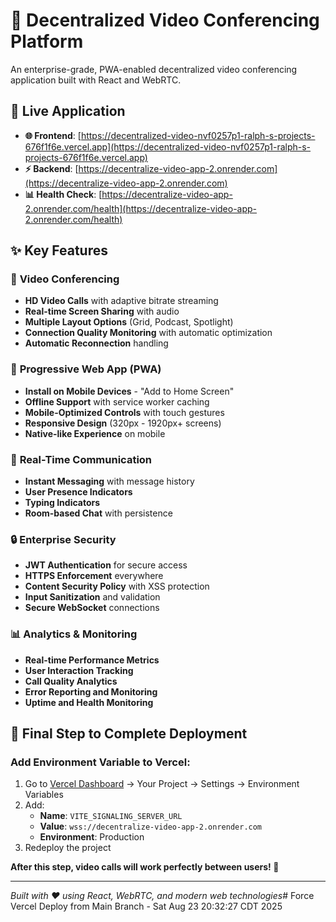 # 🎥 Decentralized Video Conferencing Platform

An enterprise-grade, PWA-enabled decentralized video conferencing application built with React and WebRTC.

## 🚀 **Live Application**

- **🌐 Frontend**: [https://decentralized-video-nvf0257p1-ralph-s-projects-676f1f6e.vercel.app](https://decentralized-video-nvf0257p1-ralph-s-projects-676f1f6e.vercel.app)
- **⚡ Backend**: [https://decentralize-video-app-2.onrender.com](https://decentralize-video-app-2.onrender.com)
- **📊 Health Check**: [https://decentralize-video-app-2.onrender.com/health](https://decentralize-video-app-2.onrender.com/health)

## ✨ **Key Features**

### 🎥 **Video Conferencing**
- **HD Video Calls** with adaptive bitrate streaming
- **Real-time Screen Sharing** with audio
- **Multiple Layout Options** (Grid, Podcast, Spotlight)
- **Connection Quality Monitoring** with automatic optimization
- **Automatic Reconnection** handling

### 📱 **Progressive Web App (PWA)**
- **Install on Mobile Devices** - "Add to Home Screen"
- **Offline Support** with service worker caching
- **Mobile-Optimized Controls** with touch gestures
- **Responsive Design** (320px - 1920px+ screens)
- **Native-like Experience** on mobile

### 💬 **Real-Time Communication**
- **Instant Messaging** with message history
- **User Presence Indicators** 
- **Typing Indicators**
- **Room-based Chat** with persistence

### 🔒 **Enterprise Security**
- **JWT Authentication** for secure access
- **HTTPS Enforcement** everywhere
- **Content Security Policy** with XSS protection
- **Input Sanitization** and validation
- **Secure WebSocket** connections

### 📊 **Analytics & Monitoring**
- **Real-time Performance Metrics**
- **User Interaction Tracking**
- **Call Quality Analytics**
- **Error Reporting and Monitoring**
- **Uptime and Health Monitoring**

## 🎯 **Final Step to Complete Deployment**

### **Add Environment Variable to Vercel:**
1. Go to [Vercel Dashboard](https://vercel.com) → Your Project → Settings → Environment Variables
2. Add:
   - **Name**: `VITE_SIGNALING_SERVER_URL`
   - **Value**: `wss://decentralize-video-app-2.onrender.com`
   - **Environment**: Production
3. Redeploy the project

**After this step, video calls will work perfectly between users! 🎉**

---

*Built with ❤️ using React, WebRTC, and modern web technologies*# Force Vercel Deploy from Main Branch - Sat Aug 23 20:32:27 CDT 2025
